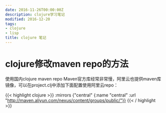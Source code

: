```yaml
---
date: 2016-11-26T00:00:00Z
description: clojure学习笔记
modified: 2016-12-20
tags:
- clojure
- lisp
title: clojure 笔记
---
```


# clojure修改maven repo的方法 #
使用国内clojure maven repo
Maven官方库经常非常慢，阿里云也提供maven库镜像，可以在project.clj中添加下面配置使用阿里云repo：

{{< highlight clojure >}}
  :mirrors {"central" {:name "central"
                       :url "http://maven.aliyun.com/nexus/content/groups/public/"}}
{{< / highlight >}}


